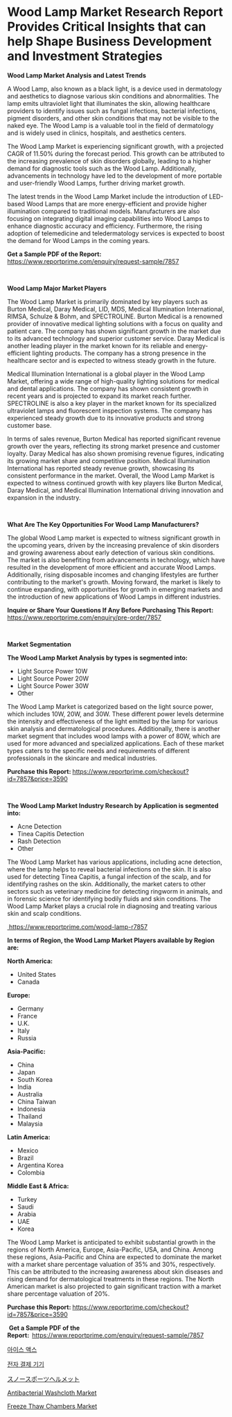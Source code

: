 <p><h1>Wood Lamp Market Research Report Provides Critical Insights that can help Shape Business Development and Investment Strategies</h1></p><p><strong>Wood Lamp Market Analysis and Latest Trends</strong></p>
<p><p>A Wood Lamp, also known as a black light, is a device used in dermatology and aesthetics to diagnose various skin conditions and abnormalities. The lamp emits ultraviolet light that illuminates the skin, allowing healthcare providers to identify issues such as fungal infections, bacterial infections, pigment disorders, and other skin conditions that may not be visible to the naked eye. The Wood Lamp is a valuable tool in the field of dermatology and is widely used in clinics, hospitals, and aesthetics centers.</p><p>The Wood Lamp Market is experiencing significant growth, with a projected CAGR of 11.50% during the forecast period. This growth can be attributed to the increasing prevalence of skin disorders globally, leading to a higher demand for diagnostic tools such as the Wood Lamp. Additionally, advancements in technology have led to the development of more portable and user-friendly Wood Lamps, further driving market growth.</p><p>The latest trends in the Wood Lamp Market include the introduction of LED-based Wood Lamps that are more energy-efficient and provide higher illumination compared to traditional models. Manufacturers are also focusing on integrating digital imaging capabilities into Wood Lamps to enhance diagnostic accuracy and efficiency. Furthermore, the rising adoption of telemedicine and teledermatology services is expected to boost the demand for Wood Lamps in the coming years.</p></p>
<p><strong>Get a Sample PDF of the Report:&nbsp;</strong> <a href="https://www.reportprime.com/enquiry/request-sample/7857">https://www.reportprime.com/enquiry/request-sample/7857</a></p>
<p>&nbsp;</p>
<p><strong>Wood Lamp Major Market Players</strong></p>
<p><p>The Wood Lamp Market is primarily dominated by key players such as Burton Medical, Daray Medical, LID, MDS, Medical Illumination International, RIMSA, Schulze & Bohm, and SPECTROLINE. Burton Medical is a renowned provider of innovative medical lighting solutions with a focus on quality and patient care. The company has shown significant growth in the market due to its advanced technology and superior customer service. Daray Medical is another leading player in the market known for its reliable and energy-efficient lighting products. The company has a strong presence in the healthcare sector and is expected to witness steady growth in the future.</p><p>Medical Illumination International is a global player in the Wood Lamp Market, offering a wide range of high-quality lighting solutions for medical and dental applications. The company has shown consistent growth in recent years and is projected to expand its market reach further. SPECTROLINE is also a key player in the market known for its specialized ultraviolet lamps and fluorescent inspection systems. The company has experienced steady growth due to its innovative products and strong customer base.</p><p>In terms of sales revenue, Burton Medical has reported significant revenue growth over the years, reflecting its strong market presence and customer loyalty. Daray Medical has also shown promising revenue figures, indicating its growing market share and competitive position. Medical Illumination International has reported steady revenue growth, showcasing its consistent performance in the market. Overall, the Wood Lamp Market is expected to witness continued growth with key players like Burton Medical, Daray Medical, and Medical Illumination International driving innovation and expansion in the industry.</p></p>
<p>&nbsp;</p>
<p><strong>What Are The Key Opportunities For Wood Lamp Manufacturers?</strong></p>
<p><p>The global Wood Lamp market is expected to witness significant growth in the upcoming years, driven by the increasing prevalence of skin disorders and growing awareness about early detection of various skin conditions. The market is also benefiting from advancements in technology, which have resulted in the development of more efficient and accurate Wood Lamps. Additionally, rising disposable incomes and changing lifestyles are further contributing to the market's growth. Moving forward, the market is likely to continue expanding, with opportunities for growth in emerging markets and the introduction of new applications of Wood Lamps in different industries.</p></p>
<p><strong>Inquire or Share Your Questions If Any Before Purchasing This Report:</strong> <a href="https://www.reportprime.com/enquiry/pre-order/7857">https://www.reportprime.com/enquiry/pre-order/7857</a></p>
<p>&nbsp;</p>
<p><strong>Market Segmentation</strong></p>
<p><strong>The Wood Lamp Market Analysis by types is segmented into:</strong></p>
<p><ul><li>Light Source Power 10W</li><li>Light Source Power 20W</li><li>Light Source Power 30W</li><li>Other</li></ul></p>
<p><p>The Wood Lamp Market is categorized based on the light source power, which includes 10W, 20W, and 30W. These different power levels determine the intensity and effectiveness of the light emitted by the lamp for various skin analysis and dermatological procedures. Additionally, there is another market segment that includes wood lamps with a power of 80W, which are used for more advanced and specialized applications. Each of these market types caters to the specific needs and requirements of different professionals in the skincare and medical industries.</p></p>
<p><strong>Purchase this Report:&nbsp;</strong><a href="https://www.reportprime.com/checkout?id=7857&price=3590">https://www.reportprime.com/checkout?id=7857&price=3590</a></p>
<p>&nbsp;</p>
<p><strong>The Wood Lamp Market Industry Research by Application is segmented into:</strong></p>
<p><ul><li>Acne Detection</li><li>Tinea Capitis Detection</li><li>Rash Detection</li><li>Other</li></ul></p>
<p><p>The Wood Lamp Market has various applications, including acne detection, where the lamp helps to reveal bacterial infections on the skin. It is also used for detecting Tinea Capitis, a fungal infection of the scalp, and for identifying rashes on the skin. Additionally, the market caters to other sectors such as veterinary medicine for detecting ringworm in animals, and in forensic science for identifying bodily fluids and skin conditions. The Wood Lamp Market plays a crucial role in diagnosing and treating various skin and scalp conditions.</p></p>
<p><a href="https://www.reportprime.com/wood-lamp-r7857">&nbsp;https://www.reportprime.com/wood-lamp-r7857</a></p>
<p><strong>In terms of Region, the Wood Lamp Market Players available by Region are:</strong></p>
<p>
    <p> <strong> North America: </strong>
        <ul>
            <li>United States</li>
            <li>Canada</li>
        </ul>
        </p> 
    <p> <strong> Europe: </strong>
        <ul>
            <li>Germany</li>
            <li>France</li>
            <li>U.K.</li>
            <li>Italy</li>
            <li>Russia</li>
        </ul>
        </p> 
    <p> <strong> Asia-Pacific: </strong>
        <ul>
            <li>China</li>
            <li>Japan</li>
            <li>South Korea</li>
            <li>India</li>
            <li>Australia</li>
            <li>China Taiwan</li>
            <li>Indonesia</li>
            <li>Thailand</li>
            <li>Malaysia</li>
        </ul>
        </p> 
    <p> <strong> Latin America: </strong>
        <ul>
            <li>Mexico</li>
            <li>Brazil</li>
            <li>Argentina Korea</li>
            <li>Colombia</li>
        </ul>
        </p> 
    <p> <strong> Middle East & Africa: </strong>
        <ul>
            <li>Turkey</li>
            <li>Saudi</li>
            <li>Arabia</li>
            <li>UAE</li>
            <li>Korea</li>
        </ul>
    </p>
    </p>
<p><p>The Wood Lamp Market is anticipated to exhibit substantial growth in the regions of North America, Europe, Asia-Pacific, USA, and China. Among these regions, Asia-Pacific and China are expected to dominate the market with a market share percentage valuation of 35% and 30%, respectively. This can be attributed to the increasing awareness about skin diseases and rising demand for dermatological treatments in these regions. The North American market is also projected to gain significant traction with a market share percentage valuation of 20%.</p></p>
<p><strong>Purchase this Report: </strong><a href="https://www.reportprime.com/checkout?id=7857&price=3590">https://www.reportprime.com/checkout?id=7857&price=3590</a></p>
<p>&nbsp;<strong>Get a Sample PDF of the Report:&nbsp;&nbsp;</strong><a href="https://www.reportprime.com/enquiry/request-sample/7857">https://www.reportprime.com/enquiry/request-sample/7857</a></p>
<p><strong></strong></p>
<p><p><a href="https://github.com/iansanftyord09878/Market-Research-Report-List-1/blob/main/422296272663.md">아이스 액스</a></p><p><a href="https://github.com/TitusBoyer1/Market-Research-Report-List-1/blob/main/172225472664.md">전자 결제 기기</a></p><p><a href="https://github.com/MacyOrn/Market-Research-Report-List-1/blob/main/203119276809.md">スノースポーツヘルメット</a></p><p><a href="https://github.com/yemakinde/Market-Research-Report-List-2/blob/main/antibacterial-washcloth-market.md">Antibacterial Washcloth Market</a></p><p><a href="https://github.com/Alonsoolds3wq1d81czn8rbol/Market-Research-Report-List-2/blob/main/freeze-thaw-chambers-market.md">Freeze Thaw Chambers Market</a></p></p>